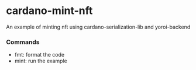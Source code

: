 # cardano-mint-nft

An example of minting nft using cardano-serialization-lib and yoroi-backend

### Commands
- fmt: format the code
- mint: run the example